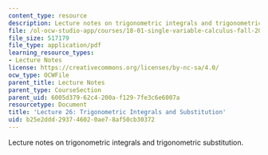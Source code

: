 ```yaml
---
content_type: resource
description: Lecture notes on trigonometric integrals and trigonometric substitution.
file: /ol-ocw-studio-app/courses/18-01-single-variable-calculus-fall-2006/b25e2ddd293746020ae78af50cb30372_lec26.pdf
file_size: 517179
file_type: application/pdf
learning_resource_types:
- Lecture Notes
license: https://creativecommons.org/licenses/by-nc-sa/4.0/
ocw_type: OCWFile
parent_title: Lecture Notes
parent_type: CourseSection
parent_uid: 6005d379-62c4-200a-f129-7fe3c6e6007a
resourcetype: Document
title: 'Lecture 26: Trigonometric Integrals and Substitution'
uid: b25e2ddd-2937-4602-0ae7-8af50cb30372
---
```

Lecture notes on trigonometric integrals and trigonometric substitution.